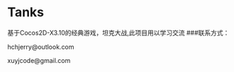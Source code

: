 # Tanks
基于Cocos2D-X3.10的经典游戏，坦克大战,此项目用以学习交流
###联系方式：
<p>hchjerry@outlook.com
<p>xuyjcode@gmail.com

